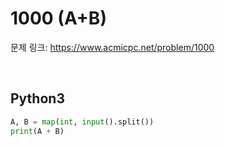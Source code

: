 # 1000 (A+B)

문제 링크: <https://www.acmicpc.net/problem/1000>

<br>

## Python3

```python
A, B = map(int, input().split())
print(A + B)
```
